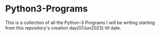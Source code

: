 # Python3-Programs
This is a collection of all the Python-3 Programs I will be writing starting from this repository's creation day(07Jun2023) till date.
